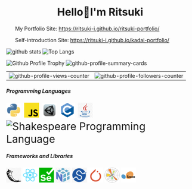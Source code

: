 <h1 align="center">Hello🌙I'm Ritsuki</h1> 
<ul>
  <p>My Portfolio Site: <a href="https://ritsuki-i.github.io/ritsuki-portfolio/" target="blank"　rel="noopener noreferrer">https://ritsuki-i.github.io/ritsuki-portfolio/</a></p>
  <p>Self-introduction Site: <a href="https://ritsuki-i.github.io/kadai-portfolio/" target="blank" rel="noopener noreferrer">https://ritsuki-i.github.io/kadai-portfolio/</a></p>
</ul>

<p align="left"> 
  <img alt="github stats" height="150px" src="https://github-readme-stats.vercel.app/api?username=ritsuki-i&theme=gruvbox&show_icons=true" />
  <img alt="Top Langs" height="150px" src="https://github-readme-stats.vercel.app/api/top-langs/?username=ritsuki-i&layout=compact&theme=gruvbox" />
</p>
<img alt="Github Profile Trophy" height="150px" src="https://github-profile-trophy.vercel.app/?username=ritsuki-i&theme=gruvbox&column=7" />
<img alt="github-profile-summary-cards" src="https://github-profile-summary-cards.vercel.app/api/cards/profile-details?username=ritsuki-i&theme=dracula" />
<table>
<tr>
<td><img alt="github-profile-views-counter" src="https://komarev.com/ghpvc/?username=ritsuki-i&color=orange" />
<td><img alt="github-profile-followers-counter" src="https://img.shields.io/github/followers/ritsuki-i?color=orange&logo=github" />
</tr>
</table>
<h5 align="left">Programming Languages</h5>
<div align="left" style="font-size:2em">
  <img src="images/python.jpg" alt="python" width="40" height="40"/>
  <img src="images/js.png" alt="js" width="40" height="40"/>
  <img src="images/unity.png" alt="unity(c#)" width="40" height="40"/>
  <img src="images/c.png" alt="c" width="40" height="40"/>
  <img src="images/java.jpg" alt="java" width="40" height="40"/>
  <img src="images/shakespear.png" alt="Shakespeare Programming Language" width="40" height="40"/>
</div>
<h5 align="left">Frameworks and Libraries</h5>
<div align="left">
  <img src="images/flask.jpg" alt="flask" width="40" height="40"/>
  <img src="images/react.png" alt="react" width="40" height="40"/>
  <img src="images/selenium.png" alt="selenium" width="40" height="40"/>
  <img src="images/numpy.jpg" alt="numpy" width="40" height="40"/>
  <img src="images/scipy.jpg" alt="scipy" width="40" height="40"/>
  <img src="images/pytorch.jpg" alt="pytorch" width="40" height="40"/>
  <img src="images/matplotlib.png" alt="matplotlib" width="40" height="40"/>
  <img src="images/sklearn.jpg" alt="sklearn" width="40" height="40"/>
</div>
